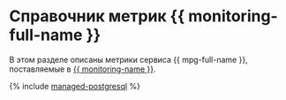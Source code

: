 # Справочник метрик {{ monitoring-full-name }}

В этом разделе описаны метрики сервиса {{ mpg-full-name }}, поставляемые в [{{ monitoring-name }}](../monitoring/).

{% include [managed-postgresql](../_includes/monitoring/metrics-ref/managed-postgresql.md) %}